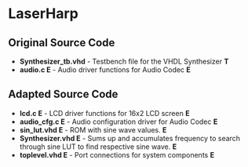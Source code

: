 # LaserHarp

## Original Source Code
- **Synthesizer_tb.vhd** - Testbench file for the VHDL Synthesizer **T**
- **audio.c E** - Audio driver functions for Audio Codec **E**

## Adapted Source Code
- **lcd.c E** - LCD driver functions for 16x2 LCD screen **E**
- **audio_cfg.c E** - Audio configuration driver for Audio Codec **E**
- **sin_lut.vhd E** - ROM with sine wave values. **E**
- **Synthesizer.vhd E** - Sums up and accumulates frequency to search through sine LUT to find respective sine wave. **E**
- **toplevel.vhd E** - Port connections for system components **E**

